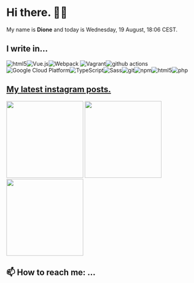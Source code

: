 # Hi there. 👌🏻

My name is **Dione** and today is Wednesday, 19 August, 18:06 CEST.

## I write in...

<img alt="html5" src="https://img.shields.io/badge/-HTML5-E34F26?style=flat-square&logo=html5&logoColor=white" /><img alt="Vue.js" src="https://img.shields.io/badge/-Vue-42b883?style=flat-square&logo=vue.js&logoColor=white" /><img alt="Webpack" src="https://img.shields.io/badge/-Webpack-8DD6F9?style=flat-square&logo=webpack&logoColor=white" /> <img alt="Vagrant" src="https://img.shields.io/badge/-Vagrant-1563ff?style=flat-square&logo=vagrant&logoColor=white" /><img alt="github actions" src="https://img.shields.io/badge/-Github_Actions-2088FF?style=flat-square&logo=github-actions&logoColor=white" /><img alt="Google Cloud Platform" src="https://img.shields.io/badge/-Google_Cloud_Platform-1a73e8?style=flat-square&logo=google-cloud&logoColor=white" /><img alt="TypeScript" src="https://img.shields.io/badge/-TypeScript-007ACC?style=flat-square&logo=typescript&logoColor=white" /><img alt="Sass" src="https://img.shields.io/badge/-Sass-CC6699?style=flat-square&logo=sass&logoColor=white" /><img alt="git" src="https://img.shields.io/badge/-Git-F05032?style=flat-square&logo=git&logoColor=white" /><img alt="npm" src="https://img.shields.io/badge/-NPM-CB3837?style=flat-square&logo=npm&logoColor=white" /><img alt="html5" src="https://img.shields.io/badge/-HTML5-E34F26?style=flat-square&logo=html5&logoColor=white" /><img alt="php" src="https://img.shields.io/badge/-php-474A8A?style=flat-square&logo=PHP&logoColor=white" />


## [My latest instagram posts.](https://instagram.com/dionedomingo) 

<p><img height="200" src="https:&#x2F;&#x2F;scontent-lga3-1.cdninstagram.com&#x2F;v&#x2F;t51.2885-15&#x2F;sh0.08&#x2F;e35&#x2F;s640x640&#x2F;117739797_225512838794728_6523845046874179652_n.jpg?_nc_ht&#x3D;scontent-lga3-1.cdninstagram.com&amp;_nc_cat&#x3D;104&amp;_nc_ohc&#x3D;d8KW2gEq-_sAX8bRRmh&amp;oh&#x3D;972f5117fc22fe41ae88d386d7041354&amp;oe&#x3D;5F68A43E" /> <img height="200" src="https:&#x2F;&#x2F;scontent-lga3-1.cdninstagram.com&#x2F;v&#x2F;t51.2885-15&#x2F;sh0.08&#x2F;e35&#x2F;s640x640&#x2F;93942286_858077541375288_1128394927490267151_n.jpg?_nc_ht&#x3D;scontent-lga3-1.cdninstagram.com&amp;_nc_cat&#x3D;100&amp;_nc_ohc&#x3D;fzc0OowvXM4AX-ONrAQ&amp;oh&#x3D;5f591e510ebf506ef78f1098ff9c51b9&amp;oe&#x3D;5F678671" /> <img height="200" src="https:&#x2F;&#x2F;scontent-lga3-1.cdninstagram.com&#x2F;v&#x2F;t51.2885-15&#x2F;e35&#x2F;93794420_2257065311268249_4500808362806558166_n.jpg?_nc_ht&#x3D;scontent-lga3-1.cdninstagram.com&amp;_nc_cat&#x3D;109&amp;_nc_ohc&#x3D;VAnH8AwwZuIAX9XLyXq&amp;oh&#x3D;f9edc026c75952dfbe454691feb09949&amp;oe&#x3D;5F3F80F0" /></p>

## 📫 How to reach me: ...

<!--
**dionedomingo/dionedomingo** is a ✨ _special_ ✨ repository because its `README.md` (this file) appears on your GitHub profile.

Here are some ideas to get you started:

- 🔭 I’m currently working on ...
- 🌱 I’m currently learning ...
- 👯 I’m looking to collaborate on ...
- 🤔 I’m looking for help with ...
- 💬 Ask me about ...
- 📫 How to reach me: ...
- 😄 Pronouns: ...
- ⚡ Fun fact: ...
-->
